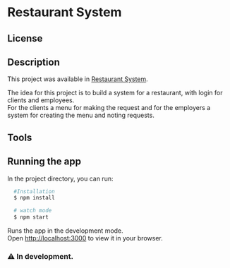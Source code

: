 # Restaurant System
## License

## Description
This project was available in [Restaurant System](https://restaurantmenu.vercel.app/).

The idea for this project is to build a system for a restaurant, with login for clients and employees.\
For the clients a menu for making the request and for the employers a system for creating the menu and noting requests.


## Tools


## Running the app
In the project directory, you can run:

```bash
  #Installation
  $ npm install

  # watch mode
  $ npm start
```

Runs the app in the development mode.\
Open [http://localhost:3000](http://localhost:3000) to view it in your browser.


### ⚠️ In development.